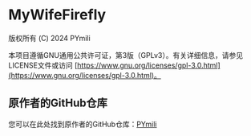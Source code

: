 # MyWifeFirefly
版权所有 (C) 2024 PYmili

本项目遵循GNU通用公共许可证，第3版（GPLv3）。有关详细信息，请参见LICENSE文件或访问 [https://www.gnu.org/licenses/gpl-3.0.html](https://www.gnu.org/licenses/gpl-3.0.html)。

## 原作者的GitHub仓库

您可以在此处找到原作者的GitHub仓库：[PYmili](https://github.com/PYmili/MyFlowingFireflyWife.git)
